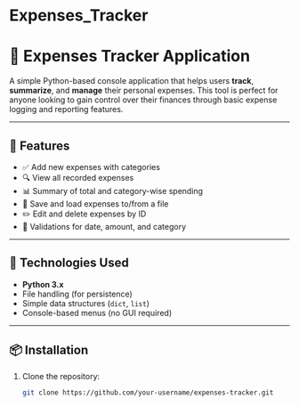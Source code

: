 # Expenses_Tracker
# 🧾 Expenses Tracker Application

A simple Python-based console application that helps users **track**, **summarize**, and **manage** their personal expenses. This tool is perfect for anyone looking to gain control over their finances through basic expense logging and reporting features.

---

## 🚀 Features

- ✅ Add new expenses with categories
- 🔍 View all recorded expenses
- 📊 Summary of total and category-wise spending
- 📁 Save and load expenses to/from a file
- ✏️ Edit and delete expenses by ID
- 🔐 Validations for date, amount, and category

---

## 📌 Technologies Used

- **Python 3.x**
- File handling (for persistence)
- Simple data structures (`dict`, `list`)
- Console-based menus (no GUI required)

---

## 📦 Installation

1. Clone the repository:
   ```bash
   git clone https://github.com/your-username/expenses-tracker.git
   
